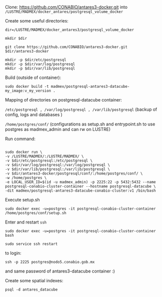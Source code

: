 Clone: https://github.com/CONABIO/antares3-docker.git into `/LUSTRE/MADMEX/docker_antares/postgresql_volume_docker`

Create some useful directories:

```
dir=/LUSTRE/MADMEX/docker_antares3/postgresql_volume_docker

mkdir $dir

git clone https://github.com/CONABIO/antares3-docker.git $dir/antares3-docker

mkdir -p $dir/etc/postgresql
mkdir -p $dir/var/log/postgresql
mkdir -p $dir/var/lib/postgresql
```

Build (outside of container):

```
sudo docker build -t madmex/postgresql-antares3-datacube-my_image:v_my_version .
```

Mapping of directories on postgresql-datacube container:

`/etc/postgresql , /var/log/postgresql , /var/lib/postgresql` (backup of config, logs and databases )


`/home/postgres/conf/` (configurations as setup.sh and entrypoint.sh to use postgres as madmex_admin and can rw on LUSTRE)


Run command:

```

sudo docker run \
-v /LUSTRE/MADMEX/:/LUSTRE/MADMEX/ \
-v $dir/etc/postgresql:/etc/postgresql \
-v $dir/var/log/postgresql:/var/log/postgresql \
-v $dir/var/lib/postgresql:/var/lib/postgresql \
-v $dir/antares3-docker/postgresql/conf/:/home/postgres/conf/ \
-w /home/postgres \
-e LOCAL_USER_ID=$(id -u madmex_admin) -p 2225:22 -p 5432:5432 --name postgresql-conabio-cluster-container --hostname postgresql-datacube \
-dit madmex/postgresql-antares3-datacube-conabio-cluster:v1 /bin/bash
```

Execute setup.sh

`
sudo docker exec -u=postgres -it postgresql-conabio-cluster-container /home/postgres/conf/setup.sh
`

Enter and restart `ssh`

```
sudo docker exec -u=postgres -it postgresql-conabio-cluster-container  bash

sudo service ssh restart
```

to login:

`
ssh -p 2225 postgres@nodo5.conabio.gob.mx
`

and same password of antares3-datacube container :)

Create some spatial indexes:

```
psql -d antares_datacube

```

